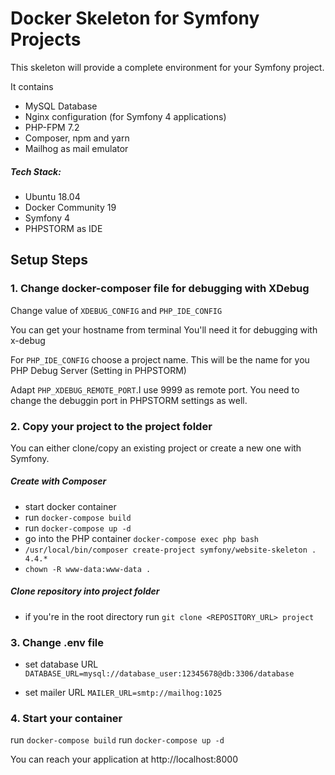 # Docker Skeleton for Symfony Projects

This skeleton will provide a complete environment for your Symfony project. 

It contains
* MySQL Database
* Nginx configuration (for Symfony 4 applications)
* PHP-FPM 7.2
* Composer, npm and yarn
* Mailhog as mail emulator

##### Tech Stack:
* Ubuntu 18.04
* Docker Community 19
* Symfony 4
* PHPSTORM as IDE

## Setup Steps

### 1. Change docker-composer file for debugging with XDebug
Change value of `XDEBUG_CONFIG` and `PHP_IDE_CONFIG`

You can get your hostname from terminal
You'll need it for debugging with x-debug

For `PHP_IDE_CONFIG` choose a project name. This will be the name for you PHP Debug Server (Setting in PHPSTORM)

Adapt `PHP_XDEBUG_REMOTE_PORT`.I use 9999 as remote port. You need to change the debuggin port in PHPSTORM settings 
as well.

### 2. Copy your project to the project folder
You can either clone/copy an existing project or create a new one with Symfony.

##### Create with Composer
* start docker container 
* run `docker-compose build`
* run `docker-compose up -d`
* go into the PHP container `docker-compose exec php bash`
* `/usr/local/bin/composer create-project symfony/website-skeleton . 4.4.*`
* `chown -R www-data:www-data .`

##### Clone repository into project folder

* if you're in the root directory run `git clone <REPOSITORY_URL> project`

### 3. Change .env file

* set database URL 
`DATABASE_URL=mysql://database_user:12345678@db:3306/database`

* set mailer URL 
`MAILER_URL=smtp://mailhog:1025`

### 4. Start your container

run `docker-compose build`
run `docker-compose up -d`

You can reach your application at http://localhost:8000
